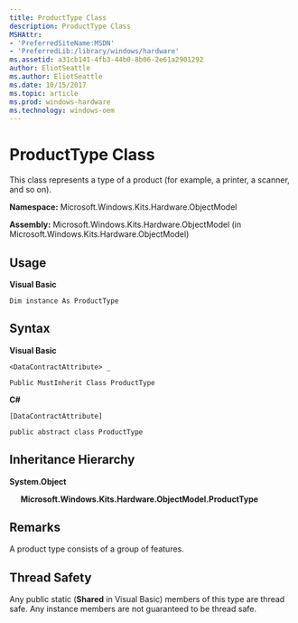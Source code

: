 ```yaml
---
title: ProductType Class
description: ProductType Class
MSHAttr:
- 'PreferredSiteName:MSDN'
- 'PreferredLib:/library/windows/hardware'
ms.assetid: a31cb141-4fb3-44b0-8b06-2e61a2901292
author: EliotSeattle
ms.author: EliotSeattle
ms.date: 10/15/2017
ms.topic: article
ms.prod: windows-hardware
ms.technology: windows-oem
---
```


# ProductType Class


This class represents a type of a product (for example, a printer, a scanner, and so on).

**Namespace:** Microsoft.Windows.Kits.Hardware.ObjectModel

**Assembly:** Microsoft.Windows.Kits.Hardware.ObjectModel (in Microsoft.Windows.Kits.Hardware.ObjectModel)

## <span id="Usage"></span><span id="usage"></span><span id="USAGE"></span>Usage


**Visual Basic**

`Dim instance As ProductType`

## <span id="Syntax"></span><span id="syntax"></span><span id="SYNTAX"></span>Syntax


**Visual Basic**

`<DataContractAttribute> _`

`Public MustInherit Class ProductType`

**C#**

`[DataContractAttribute]`

`public abstract class ProductType`

## <span id="Inheritance_Hierarchy"></span><span id="inheritance_hierarchy"></span><span id="INHERITANCE_HIERARCHY"></span>Inheritance Hierarchy


**System.Object**

     **Microsoft.Windows.Kits.Hardware.ObjectModel.ProductType**

## <span id="Remarks"></span><span id="remarks"></span><span id="REMARKS"></span>Remarks


A product type consists of a group of features.

## <span id="Thread_Safety"></span><span id="thread_safety"></span><span id="THREAD_SAFETY"></span>Thread Safety


Any public static (**Shared** in Visual Basic) members of this type are thread safe. Any instance members are not guaranteed to be thread safe.

 

 






